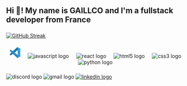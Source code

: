 <h2 align="left">Hi 👋! My name is GAILLCO and I'm a fullstack developer from France</h2>

###
[![GitHub Streak](https://streak-stats.demolab.com?user=[gaillco]&theme=merko&hide_border=true&border_radius=10&locale=fr&date_format=j%20M%5B%20Y%5D&mode=weekly&card_width=500)](https://git.io/streak-stats)
###

<div align="center">
  <img src="visual-studio-code-1.svg" height="30" alt="vsc logo"  />
  <img width="12" />
  <img src="https://cdn.jsdelivr.net/gh/devicons/devicon/icons/javascript/javascript-original.svg" height="30" alt="javascript logo"  />
  <img width="12" />
  <img src="https://cdn.jsdelivr.net/gh/devicons/devicon/icons/react/react-original.svg" height="30" alt="react logo"  />
  <img width="12" />
  <img src="https://cdn.jsdelivr.net/gh/devicons/devicon/icons/html5/html5-original.svg" height="30" alt="html5 logo"  />
  <img width="12" />
  <img src="https://cdn.jsdelivr.net/gh/devicons/devicon/icons/css3/css3-original.svg" height="30" alt="css3 logo"  />
  <img width="12" />
  <img src="https://cdn.jsdelivr.net/gh/devicons/devicon/icons/python/python-original.svg" height="30" alt="python logo"  />
  <img width="12" />
</div>

###

###

<div align="left">
  <img src="https://img.shields.io/static/v1?message=Discord&logo=discord&label=[gaillco]&color=7289DA&logoColor=white&labelColor=&style=for-the-badge" height="35" alt="discord logo"  />
  <img src="https://img.shields.io/static/v1?message=[clement34.gaillard@gmail.com]&logo=gmail&label=&color=D14836&logoColor=white&labelColor=&style=for-the-badge" height="35" alt="gmail logo"  />
  <a href="[www.linkedin.com/in/clement-gaillard]" target="_blank">
    <img src="https://img.shields.io/static/v1?message=LinkedIn&logo=linkedin&label=&color=0077B5&logoColor=white&labelColor=&style=for-the-badge" height="35" alt="linkedin logo"  />
  </a>
</div>

###
